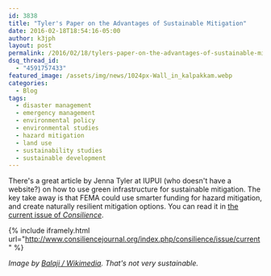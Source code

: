 ```yaml
---
id: 3838
title: "Tyler's Paper on the Advantages of Sustainable Mitigation"
date: 2016-02-18T18:54:16-05:00
author: k3jph
layout: post
permalink: /2016/02/18/tylers-paper-on-the-advantages-of-sustainable-mitigation/
dsq_thread_id:
  - "4591757433"
featured_image: /assets/img/news/1024px-Wall_in_kalpakkam.webp
categories:
  - Blog
tags:
  - disaster management
  - emergency management
  - environmental policy
  - environmental studies
  - hazard mitigation
  - land use
  - sustainability studies
  - sustainable development
---
```

There's a great article by Jenna Tyler at IUPUI (who doesn't have a website?) on how to use green infrastructure for sustainable mitigation.  The key take away is that FEMA could use smarter funding for hazard mitigation, and create naturally resilient mitigation options.  You can read it in [the current issue of _Consilience_](http://www.consiliencejournal.org/index.php/consilience/article/viewPDFInterstitial/458/279).

{% include iframely.html url="http://www.consiliencejournal.org/index.php/consilience/issue/current" %}

_Image by [Balaji / Wikimedia](https://commons.wikimedia.org/wiki/File:Wall_in_kalpakkam.JPG).  That's not very sustainable._
